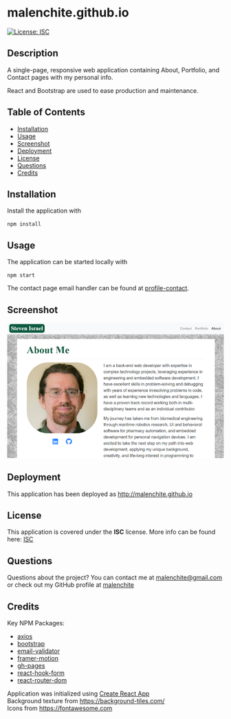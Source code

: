 # malenchite.github.io
[![License: ISC](https://img.shields.io/badge/License-ISC-blue.svg)](https://opensource.org/licenses/ISC)

## Description
A single-page, responsive web application containing About, Portfolio, and Contact pages with my personal info. 

React and Bootstrap are used to ease production and maintenance.

## Table of Contents
* [Installation](#Installation)
* [Usage](#Usage)
* [Screenshot](#Screenshot)
* [Deployment](#Deployment)
* [License](#License)
* [Questions](#Questions)
* [Credits](#Credits)

## Installation
Install the application with
```
npm install
```

## Usage
The application can be started locally with
```
npm start
```

The contact page email handler can be found at [profile-contact](https://github.com/malenchite/profile-contact).

## Screenshot
![Screenshot of web site](assets/images/screenshot.PNG)

## Deployment
This application has been deployed as http://malenchite.github.io

## License  
This application is covered under the **ISC** license. More info can be found here: [ISC](https://opensource.org/licenses/ISC)

## Questions
Questions about the project? You can contact me at malenchite@gmail.com or check out my GitHub profile at [malenchite](https://github.com/malenchite)

## Credits
Key NPM Packages:
* [axios](https://www.npmjs.com/package/axios)
* [bootstrap](https://www.npmjs.com/package/bootstrap)
* [email-validator](https://www.npmjs.com/package/email-validator)
* [framer-motion](https://www.npmjs.com/package/framer-motion)
* [gh-pages](https://www.npmjs.com/package/gh-pages)
* [react-hook-form](https://www.npmjs.com/package/react-hook-form)
* [react-router-dom](https://www.npmjs.com/package/react-router-dom)

Application was initialized using [Create React App](https://create-react-app.dev/)  
Background texture from https://background-tiles.com/  
Icons from https://fontawesome.com  
